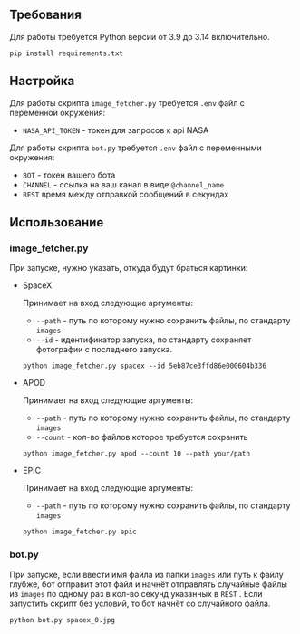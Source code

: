 ## Требования
Для работы требуется Python версии от 3.9 до 3.14 включительно.
```
pip install requirements.txt
```
## Настройка
Для работы скрипта `image_fetcher.py` требуется `.env` файл с переменной окружения:
* `NASA_API_TOKEN` - токен для запросов к api NASA

Для работы скрипта `bot.py` требуется `.env` файл с переменными окружения: 
* `BOT` - токен вашего бота
* `CHANNEL` - ссылка на ваш канал в виде `@channel_name`
* `REST` время между отправкой сообщений в секундах 

## Использование
### image_fetcher.py
При запуске, нужно указать, откуда будут браться картинки:
* SpaceX
  
  Принимает на вход следующие аргументы:
  - `--path` - путь по которому нужно сохранить файлы, по стандарту `images`
  - `--id` - идентификатор запуска, по стандарту сохраняет фотографии с последнего запуска.
  ```
  python image_fetcher.py spacex --id 5eb87ce3ffd86e000604b336 
  ```
* APOD
  
  Принимает на вход следующие аргументы:
  - `--path` - путь по которому нужно сохранить файлы, по стандарту `images`
  - `--count` - кол-во файлов которое требуется сохранить
  ```
  python image_fetcher.py apod --count 10 --path your/path
  ```
* EPIC
  
  Принимает на вход следующие аргументы:
  - `--path` - путь по которому нужно сохранить файлы, по стандарту `images`
  ```
  python image_fetcher.py epic
  ```
### bot.py
При запуске, если ввести имя файла из папки `images` или путь к файлу глубже, бот отправит этот файл и начнёт отправлять случайные файлы из `images` по одному раз в кол-во секунд указанных в `REST` . Если запустить скрипт без условий, то бот начнёт со случайного файла.
```
python bot.py spacex_0.jpg
```
